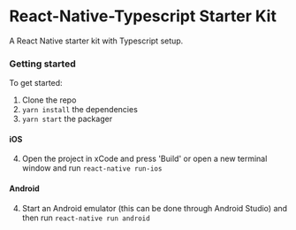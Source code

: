 # React-Native-Typescript Starter Kit

A React Native starter kit with Typescript setup. 

### Getting started
To get started:
1) Clone the repo
2) `yarn install` the dependencies
3) `yarn start` the packager

#### iOS
4) Open the project in xCode and press 'Build' or open a new terminal window and run  `react-native run-ios`

#### Android
4) Start an Android emulator (this can be done through Android Studio) and then run `react-native run android`
